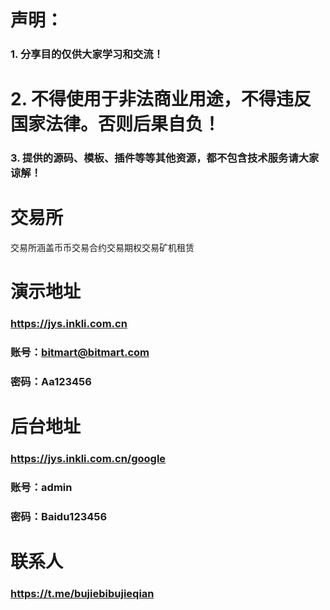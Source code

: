 # 声明：
### 1. 分享目的仅供大家学习和交流！
# 2. 不得使用于非法商业用途，不得违反国家法律。否则后果自负！
### 3. 提供的源码、模板、插件等等其他资源，都不包含技术服务请大家谅解！
# 交易所
交易所涵盖币币交易合约交易期权交易矿机租赁
# 演示地址
### https://jys.inkli.com.cn
### 账号：bitmart@bitmart.com
### 密码：Aa123456

# 后台地址
### https://jys.inkli.com.cn/google
### 账号：admin
### 密码：Baidu123456

# 联系人
### https://t.me/bujiebibujieqian
